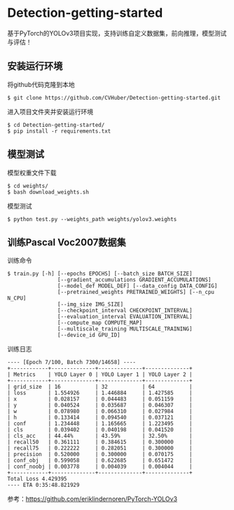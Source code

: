 # Detection-getting-started

基于PyTorch的YOLOv3项目实现，支持训练自定义数据集，前向推理，模型测试与评估！

## 安装运行环境

将github代码克隆到本地

```shell
$ git clone https://github.com/CVHuber/Detection-getting-started.git
```

进入项目文件夹并安装运行环境

```shell
$ cd Detection-getting-started/
$ pip install -r requirements.txt
```

## 模型测试

模型权重文件下载

```shell
$ cd weights/
$ bash download_weights.sh
```

模型测试

```shell
$ python test.py --weights_path weights/yolov3.weights
```

## 训练Pascal Voc2007数据集

[点这里]: https://mp.weixin.qq.com/s/QgYeZnGWYysEAdI94lar_A

训练命令

```shell
$ train.py [-h] [--epochs EPOCHS] [--batch_size BATCH_SIZE]
                [--gradient_accumulations GRADIENT_ACCUMULATIONS]
                [--model_def MODEL_DEF] [--data_config DATA_CONFIG]
                [--pretrained_weights PRETRAINED_WEIGHTS] [--n_cpu N_CPU]
                [--img_size IMG_SIZE]
                [--checkpoint_interval CHECKPOINT_INTERVAL]
                [--evaluation_interval EVALUATION_INTERVAL]
                [--compute_map COMPUTE_MAP]
                [--multiscale_training MULTISCALE_TRAINING]
                [--device_id GPU_ID]
```

训练日志

```
---- [Epoch 7/100, Batch 7300/14658] ----
+------------+--------------+--------------+--------------+
| Metrics    | YOLO Layer 0 | YOLO Layer 1 | YOLO Layer 2 |
+------------+--------------+--------------+--------------+
| grid_size  | 16           | 32           | 64           |
| loss       | 1.554926     | 1.446884     | 1.427585     |
| x          | 0.028157     | 0.044483     | 0.051159     |
| y          | 0.040524     | 0.035687     | 0.046307     |
| w          | 0.078980     | 0.066310     | 0.027984     |
| h          | 0.133414     | 0.094540     | 0.037121     |
| conf       | 1.234448     | 1.165665     | 1.223495     |
| cls        | 0.039402     | 0.040198     | 0.041520     |
| cls_acc    | 44.44%       | 43.59%       | 32.50%       |
| recall50   | 0.361111     | 0.384615     | 0.300000     |
| recall75   | 0.222222     | 0.282051     | 0.300000     |
| precision  | 0.520000     | 0.300000     | 0.070175     |
| conf_obj   | 0.599058     | 0.622685     | 0.651472     |
| conf_noobj | 0.003778     | 0.004039     | 0.004044     |
+------------+--------------+--------------+--------------+
Total Loss 4.429395
---- ETA 0:35:48.821929
```

参考：https://github.com/eriklindernoren/PyTorch-YOLOv3